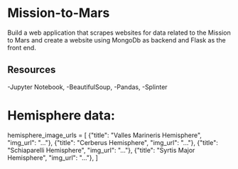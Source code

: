 # Mission-to-Mars

Build a web application that scrapes websites for data related to the Mission to Mars and create a website using MongoDb as backend and Flask as the front end.

## Resources

 -Jupyter Notebook, 
 -BeautifulSoup, 
 -Pandas, 
 -Splinter

# Hemisphere data:
hemisphere_image_urls = [
    {"title": "Valles Marineris Hemisphere", "img_url": "..."},
    {"title": "Cerberus Hemisphere", "img_url": "..."},
    {"title": "Schiaparelli Hemisphere", "img_url": "..."},
    {"title": "Syrtis Major Hemisphere", "img_url": "..."},
]




